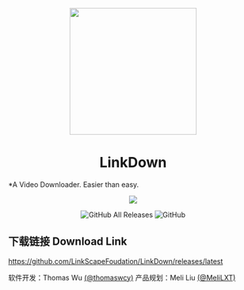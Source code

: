 <p align="center">
<img src="https://github.com/LinkScapeFoudation/LinkDown/blob/master/img/origin.png?raw=true" width = "256" height = "256">
<h1 align="center">LinkDown</h1>
*A Video Downloader. Easier than easy.

<p align="center">
<img src="https://forthebadge.com/images/badges/built-with-love.svg">
<p>
<p align="center">
<img alt="GitHub All Releases" src="https://img.shields.io/github/downloads/LinkScapeFoudation/LinkDown/total?style=for-the-badge">
<img alt="GitHub" src="https://img.shields.io/github/license/LinkScapeFoudation/LinkDown?style=for-the-badge">
<p>
  
## 下载链接 Download Link
https://github.com/LinkScapeFoudation/LinkDown/releases/latest

软件开发：Thomas Wu [(@thomaswcy)](https://github.com/thomaswcy)
产品规划：Meli Liu [(@MeliLXT)](https://github.com/MeliLXT)
